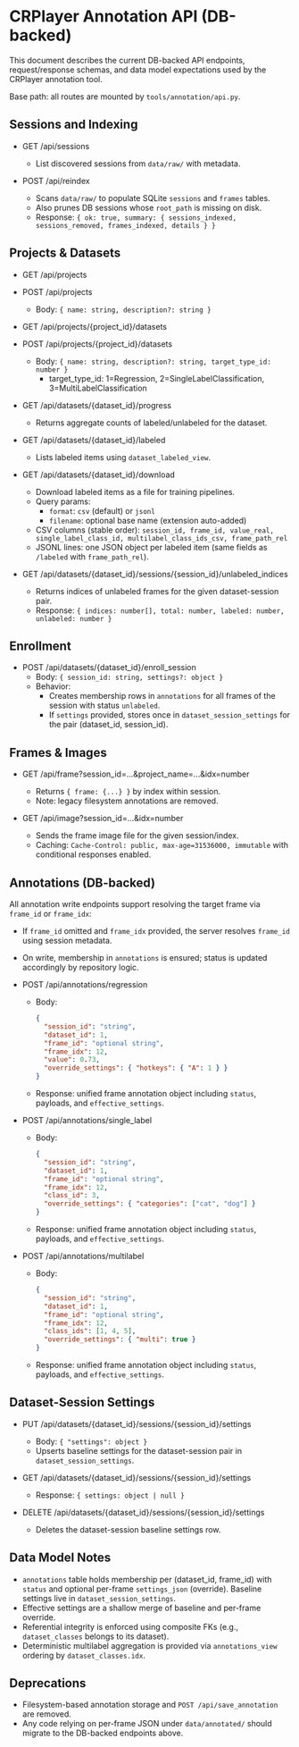 # CRPlayer Annotation API (DB-backed)

This document describes the current DB-backed API endpoints, request/response schemas, and data model expectations used by the CRPlayer annotation tool.

Base path: all routes are mounted by `tools/annotation/api.py`.

## Sessions and Indexing

- GET /api/sessions

  - List discovered sessions from `data/raw/` with metadata.

- POST /api/reindex
  - Scans `data/raw/` to populate SQLite `sessions` and `frames` tables.
  - Also prunes DB sessions whose `root_path` is missing on disk.
  - Response: `{ ok: true, summary: { sessions_indexed, sessions_removed, frames_indexed, details } }`

## Projects & Datasets

- GET /api/projects
- POST /api/projects

  - Body: `{ name: string, description?: string }`

- GET /api/projects/{project_id}/datasets
- POST /api/projects/{project_id}/datasets

  - Body: `{ name: string, description?: string, target_type_id: number }`
    - target_type_id: 1=Regression, 2=SingleLabelClassification, 3=MultiLabelClassification

- GET /api/datasets/{dataset_id}/progress

  - Returns aggregate counts of labeled/unlabeled for the dataset.

- GET /api/datasets/{dataset_id}/labeled

  - Lists labeled items using `dataset_labeled_view`.

- GET /api/datasets/{dataset_id}/download

  - Download labeled items as a file for training pipelines.
  - Query params:
    - `format`: `csv` (default) or `jsonl`
    - `filename`: optional base name (extension auto-added)
  - CSV columns (stable order): `session_id, frame_id, value_real, single_label_class_id, multilabel_class_ids_csv, frame_path_rel`
  - JSONL lines: one JSON object per labeled item (same fields as `/labeled` with `frame_path_rel`).

- GET /api/datasets/{dataset_id}/sessions/{session_id}/unlabeled_indices
  - Returns indices of unlabeled frames for the given dataset-session pair.
  - Response: `{ indices: number[], total: number, labeled: number, unlabeled: number }`

## Enrollment

- POST /api/datasets/{dataset_id}/enroll_session
  - Body: `{ session_id: string, settings?: object }`
  - Behavior:
    - Creates membership rows in `annotations` for all frames of the session with status `unlabeled`.
    - If `settings` provided, stores once in `dataset_session_settings` for the pair (dataset_id, session_id).

## Frames & Images

- GET /api/frame?session_id=...&project_name=...&idx=number

  - Returns `{ frame: {...} }` by index within session.
  - Note: legacy filesystem annotations are removed.

- GET /api/image?session_id=...&idx=number
  - Sends the frame image file for the given session/index.
  - Caching: `Cache-Control: public, max-age=31536000, immutable` with conditional responses enabled.

## Annotations (DB-backed)

All annotation write endpoints support resolving the target frame via `frame_id` or `frame_idx`:

- If `frame_id` omitted and `frame_idx` provided, the server resolves `frame_id` using session metadata.
- On write, membership in `annotations` is ensured; status is updated accordingly by repository logic.

- POST /api/annotations/regression

  - Body:
    ```json
    {
      "session_id": "string",
      "dataset_id": 1,
      "frame_id": "optional string",
      "frame_idx": 12,
      "value": 0.73,
      "override_settings": { "hotkeys": { "A": 1 } }
    }
    ```
  - Response: unified frame annotation object including `status`, payloads, and `effective_settings`.

- POST /api/annotations/single_label

  - Body:
    ```json
    {
      "session_id": "string",
      "dataset_id": 1,
      "frame_id": "optional string",
      "frame_idx": 12,
      "class_id": 3,
      "override_settings": { "categories": ["cat", "dog"] }
    }
    ```
  - Response: unified frame annotation object including `status`, payloads, and `effective_settings`.

- POST /api/annotations/multilabel
  - Body:
    ```json
    {
      "session_id": "string",
      "dataset_id": 1,
      "frame_id": "optional string",
      "frame_idx": 12,
      "class_ids": [1, 4, 5],
      "override_settings": { "multi": true }
    }
    ```
  - Response: unified frame annotation object including `status`, payloads, and `effective_settings`.

## Dataset-Session Settings

- PUT /api/datasets/{dataset_id}/sessions/{session_id}/settings

  - Body: `{ "settings": object }`
  - Upserts baseline settings for the dataset-session pair in `dataset_session_settings`.

- GET /api/datasets/{dataset_id}/sessions/{session_id}/settings

  - Response: `{ settings: object | null }`

- DELETE /api/datasets/{dataset_id}/sessions/{session_id}/settings
  - Deletes the dataset-session baseline settings row.

## Data Model Notes

- `annotations` table holds membership per (dataset_id, frame_id) with `status` and optional per-frame `settings_json` (override). Baseline settings live in `dataset_session_settings`.
- Effective settings are a shallow merge of baseline and per-frame override.
- Referential integrity is enforced using composite FKs (e.g., `dataset_classes` belongs to its dataset).
- Deterministic multilabel aggregation is provided via `annotations_view` ordering by `dataset_classes.idx`.

## Deprecations

- Filesystem-based annotation storage and `POST /api/save_annotation` are removed.
- Any code relying on per-frame JSON under `data/annotated/` should migrate to the DB-backed endpoints above.
